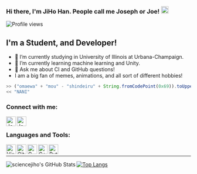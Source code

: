 ### Hi there, I'm JiHo Han. People call me Joseph or Joe! <img src="https://raw.githubusercontent.com/MartinHeinz/MartinHeinz/master/wave.gif" width="20px">

![Profile views](https://gpvc.arturio.dev/sciencejiho)
## I'm a Student, and Developer!
- 🔭 I’m currently studying in University of Illinois at Urbana-Champaign.
- 🌱 I’m currently learning machine learning and Unity.
- 💬 Ask me about CI and GitHub questions!
- I am a big fan of memes, animations, and all sort of different hobbies!
```javascript
>> ("omaewa" + "mou" - "shindeiru" + String.fromCodePoint(0x69)).toUpperCase()
<< "NANI"
```
### Connect with me:
[<img align="left" alt="Joseph | LinkedIn" width="26px" src="https://cdn.jsdelivr.net/npm/simple-icons@v3/icons/linkedin.svg"/>][linkedin]
[<img align="left" alt="Joseph's Website" width="26px" src="https://cdn.jsdelivr.net/npm/simple-icons@v3/icons/wordpress.svg"/>][Website]
<br/>

### Languages and Tools:
<img align="left" alt="Visual Studio Code" width="26px" src="https://cdn.jsdelivr.net/npm/simple-icons@v3/icons/visualstudiocode.svg">
<img align="left" alt="GitHub" width="26px" src="https://cdn.jsdelivr.net/npm/simple-icons@v3/icons/github.svg">
<img align="left" alt="C" width="26px" src="https://cdn.jsdelivr.net/npm/simple-icons@v3/icons/c.svg">
<img align="left" alt="C++" width="26px" src="https://cdn.jsdelivr.net/npm/simple-icons@v3/icons/cplusplus.svg">
<img align="left" alt="Python" width="26px" src="https://cdn.jsdelivr.net/npm/simple-icons@v3/icons/python.svg">
<br/>

---

<img align="left" alt="sciencejiho's GitHub Stats" src="https://github-readme-stats.vercel.app/api?username=sciencejiho&show_icons=true&hide_border=true&theme=gruvbox&count_private=true"/>

[![Top Langs](https://github-readme-stats.vercel.app/api/top-langs/?username=sciencejiho&theme=gruvbox&count_private=true&layout=compact&hide=php,html,hack)](https://github.com/sciencejiho/)

[linkedin]: https://www.linkedin.com/in/jiho-han-325b25172/
[Website]: https://www.sciencejiho.com
